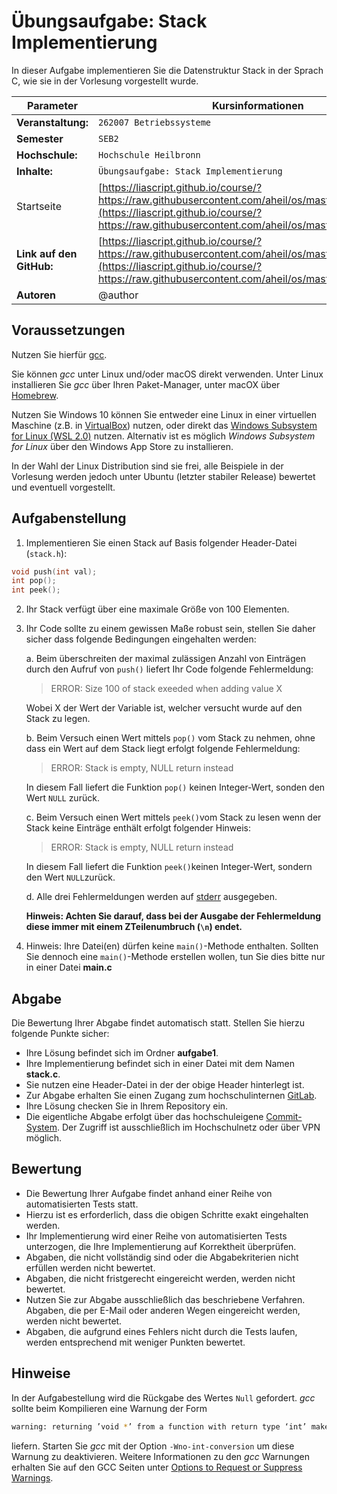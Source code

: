 # Übungsaufgabe: Stack Implementierung

In dieser Aufgabe implementieren Sie die Datenstruktur Stack in der Sprach C, wie sie in der Vorlesung vorgestellt wurde.  

<!-- data-type="none" -->
| Parameter | Kursinformationen |
| --- | --- |
| **Veranstaltung:** | `262007 Betriebssysteme`|
| **Semester** | `SEB2` |
| **Hochschule:** | `Hochschule Heilbronn` |
| **Inhalte:** | `Übungsaufgabe: Stack Implementierung` |
| Startseite | [https://liascript.github.io/course/?https://raw.githubusercontent.com/aheil/os/master/README.md#1](https://liascript.github.io/course/?https://raw.githubusercontent.com/aheil/os/master/README.md#1) | 
| **Link auf den GitHub:** | [https://liascript.github.io/course/?https://raw.githubusercontent.com/aheil/os/master/labs/stack.md](https://liascript.github.io/course/?https://raw.githubusercontent.com/aheil/os/master/labs/stack.md) |
| **Autoren** | @author |

## Voraussetzungen

Nutzen Sie hierfür [gcc](https://gcc.gnu.org/).

Sie können *gcc* unter Linux und/oder macOS direkt verwenden. Unter Linux installieren Sie *gcc* über Ihren Paket-Manager, unter macOX über [Homebrew](https://brew.sh/).

Nutzen Sie Windows 10 können Sie entweder eine Linux in einer virtuellen Maschine (z.B. in [VirtualBox](https://www.virtualbox.org/)) nutzen, oder direkt das [Windows Subsystem for Linux (WSL 2.0)](https://docs.microsoft.com/en-us/windows/wsl/install-win10) nutzen. Alternativ ist es möglich *Windows Subsystem for Linux* über den Windows App Store zu installieren.

In der Wahl der Linux Distribution sind sie frei, alle Beispiele in der Vorlesung werden jedoch unter Ubuntu (letzter stabiler Release) bewertet und eventuell vorgestellt. 

## Aufgabenstellung 

1. Implementieren Sie einen Stack auf Basis folgender Header-Datei (`stack.h`): 

```c
void push(int val);
int pop();
int peek();
```

2. Ihr Stack verfügt über eine maximale Größe von 100 Elementen. 

3. Ihr Code sollte zu einem gewissen Maße robust sein, stellen Sie daher sicher dass folgende Bedingungen eingehalten werden: 

    a. Beim überschreiten der maximal zulässigen Anzahl von Einträgen durch den Aufruf von `push()` liefert Ihr Code folgende Fehlermeldung: 

    > ERROR: Size 100 of stack exeeded when adding value X

    Wobei X der Wert der Variable ist, welcher versucht wurde auf den Stack zu legen.

    b. Beim Versuch einen Wert mittels `pop()` vom Stack zu nehmen, ohne dass ein Wert auf dem Stack liegt erfolgt folgende Fehlermeldung: 

    > ERROR: Stack is empty, NULL return instead

    In diesem Fall liefert die Funktion `pop()` keinen Integer-Wert, sonden den Wert `NULL` zurück. 

    c. Beim Versuch einen Wert mittels `peek()`vom Stack zu lesen wenn der Stack keine Einträge enthält erfolgt folgender Hinweis: 

    > ERROR: Stack is empty, NULL return instead
     
    In diesem Fall liefert die Funktion `peek()`keinen Integer-Wert, sondern den Wert `NULL`zurück.

    d. Alle drei Fehlermeldungen werden auf [stderr](https://www.gnu.org/software/libc/manual/html_node/Standard-Streams.html) ausgegeben.  

    **Hinweis: Achten Sie darauf, dass bei der Ausgabe der Fehlermeldung diese immer mit einem ZTeilenumbruch (`\n`) endet.**

4. Hinweis: Ihre Datei(en) dürfen keine `main()`-Methode enthalten. Sollten Sie dennoch eine `main()`-Methode erstellen wollen, tun Sie dies bitte nur in einer Datei **main.c**

## Abgabe

Die Bewertung Ihrer Abgabe findet automatisch statt. Stellen Sie hierzu folgende Punkte sicher:

* Ihre Lösung befindet sich im Ordner **aufgabe1**.
* Ihre Implementierung befindet sich in einer Datei mit dem Namen **stack.c**.
* Sie nutzen eine Header-Datei in der der obige Header hinterlegt ist. 
* Zur Abgabe erhalten Sie einen Zugang zum hochschulinternen [GitLab](https://git.it.hs-heilbronn.de/).
* Ihre Lösung checken Sie in Ihrem Repository ein.
* Die eigentliche Abgabe erfolgt über das hochschuleigene [Commit-System](https://commit.it.hs-heilbronn.de/). Der Zugriff ist ausschließlich im Hochschulnetz oder über VPN möglich. 

## Bewertung

* Die Bewertung Ihrer Aufgabe findet anhand einer Reihe von automatisierten Tests statt. 
* Hierzu ist es erforderlich, dass die obigen Schritte exakt eingehalten werden. 
* Ihr Implementierung wird einer Reihe von automatisierten Tests unterzogen, die Ihre Implementierung auf Korrektheit überprüfen. 
* Abgaben, die nicht vollständig sind oder die Abgabekriterien nicht erfüllen werden nicht bewertet. 
* Abgaben, die nicht fristgerecht eingereicht werden, werden nicht bewertet. 
* Nutzen Sie zur Abgabe ausschließlich das beschriebene Verfahren. Abgaben, die per E-Mail oder anderen Wegen eingereicht werden, werden nicht bewertet. 
* Abgaben, die aufgrund eines Fehlers nicht durch die Tests laufen, werden entsprechend mit weniger Punkten bewertet.

## Hinweise 

In der Aufgabestellung wird die Rückgabe des Wertes `Null` gefordert. *gcc* sollte beim Kompilieren eine Warnung der Form 

```bash
warning: returning ’void *’ from a function with return type ‘int’ makes integer from pointer without a cast [-Wint-conversion]
```

liefern. Starten Sie *gcc* mit der Option `-Wno-int-conversion` um diese Warnung zu deaktivieren. Weitere Informationen zu den *gcc* Warnungen erhalten Sie auf den GCC Seiten unter [Options to Request or Suppress Warnings](https://gcc.gnu.org/onlinedocs/gcc/Warning-Options.html).